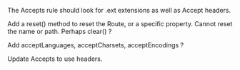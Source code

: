 The Accepts rule should look for .ext extensions as well as Accept headers.

Add a reset() method to reset the Route, or a specific property.  Cannot reset
the name or path.  Perhaps clear() ?

Add acceptLanguages, acceptCharsets, acceptEncodings ?

Update Accepts to use headers.

